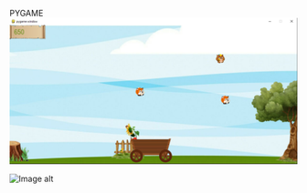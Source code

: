 PYGAME
![Иллюстрация к проекту](https://github.com/Acejkee/mygame/raw/master/images/Game.png)

![Image alt](https://github.com/{Acejkee}/{myhame}/raw/{master}/{images}/Game.png)
